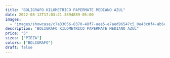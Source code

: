 ```yaml
---
title: "BOLIGRAFO KILOMETRICO PAPERMATE MEDIANO AZUL"
date: 2022-08-12T17:03:21.3894889-05:00
images:
  - "images/showcase/c7a33056-8370-48f7-aee5-e7aed96547c5_0e43c0f4-ab6e-43e5-9136-4a392c825dd5.webp"
description: "BOLIGRAFO KILOMETRICO PAPERMATE MEDIANO AZUL"
price: "5"
sizes: ["PIEZA"]
colors: ["BOLIGRAFO"]
draft: false
---
```

